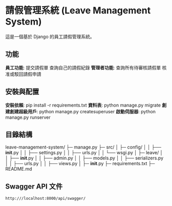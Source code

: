 # 請假管理系統 (Leave Management System)
這是一個基於 Django 的員工請假管理系統。

## 功能
**員工功能**:
    提交請假單
    查詢自己的請假紀錄
**管理者功能**:
    查詢所有待審核請假單
    核准或駁回請假申請

## 安裝與配置
**安裝依賴**:
    pip install -r requirements.txt
**資料表**:
    python manage.py migrate
**創建創建超級用戶**:
    python manage.py createsuperuser
**啟動伺服器**:
    python manage.py runserver

## 目錄結構
leave-management-system/
├─ manage.py
├─ src/
│   ├─ config/
│   │   ├── __init__.py
│   │   ├── settings.py
│   │   ├── urls.py
│   │   └── wsgi.py
│   ├─ leave/
│   │   ├── __init__.py
│   │   ├── admin.py
│   │   ├── models.py
│   │   ├── serializers.py
│   │   ├── urls.py
│   │   ├── views.py
│   ├─ __init__.py
├─ requirements.txt
├─ README.md

## Swagger API 文件
    http:///localhost:8000/api/swagger/
